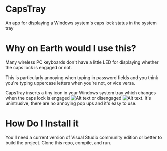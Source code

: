 # CapsTray
An app for displaying a Windows system's caps lock status in the system tray
# Why on Earth would I use this?
Many wireless PC keyboards don't have a little LED for displaying whether the caps lock is engaged or not.

This is particularly annoying when typing in password fields and you think you're typing uppercase letters when you're not, or vice versa.

CapsTray inserts a tiny icon in your Windows system tray
which changes when the caps lock is engaged ![Alt text](https://raw.githubusercontent.com/ericcdub/capstray/master/CapsTray/icons/upper.ico) or disengaged ![Alt text](https://raw.githubusercontent.com/ericcdub/capstray/master/CapsTray/icons/lower.ico).
It's unintrusive, there are no annoying pop ups and it's easy to use.

# How Do I Install it #

You'll need a current version of Visual Studio community edition or better to build the project. Clone this repo, compile, and run. 
